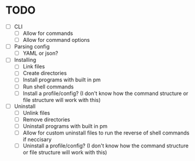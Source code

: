# TODO

- [ ] CLI
  - [ ] Allow for commands
  - [ ] Allow for command options
- [ ] Parsing config
  - [ ] YAML or json?
- [ ] Installing
  - [ ] Link files
  - [ ] Create directories
  - [ ] Install programs with built in pm
  - [ ] Run shell commands
  - [ ] Install a profile/config? (I don't know how the command structure or file
        structure will work with this)
- [ ] Uninstall
  - [ ] Unlink files
  - [ ] Remove directories
  - [ ] Uninstall programs with built in pm
  - [ ] Allow for custom uninstall files to run the reverse of shell commands if
        neccisary
  - [ ] Uninstall a profile/config? (I don't know how the command structure or file
        structure will work with this)
